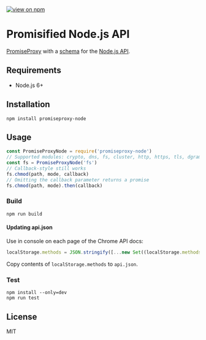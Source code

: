 [![view on npm](http://img.shields.io/npm/v/promiseproxy-node.svg)](https://www.npmjs.org/package/promiseproxy-node)

# Promisified Node.js API

[PromiseProxy](https://github.com/slikts/promiseproxy) with a [schema](schema.js) for the [Node.js API](https://nodejs.org/api/).

## Requirements

 * Node.js 6+

## Installation

```
npm install promiseproxy-node
```

## Usage

```js
const PromiseProxyNode = require('promiseproxy-node')
// Supported modules: crypto, dns, fs, cluster, http, https, tls, dgram, zlib
const fs = PromiseProxyNode('fs')
// Callback-style still works
fs.chmod(path, mode, callback)
// Omitting the callback parameter returns a promise
fs.chmod(path, mode).then(callback)
```

### Build

```
npm run build
```

#### Updating api.json

Use in console on each page of the Chrome API docs:
```js
localStorage.methods = JSON.stringify([...new Set((localStorage.methods ? JSON.parse(localStorage.methods) : []).concat($$('#toc a').map(x => x.textContent).filter(x => /callback/.test(x))))])
```

Copy contents of `localStorage.methods` to `api.json`.

### Test

```
npm install --only=dev
npm run test
```

## License

MIT
